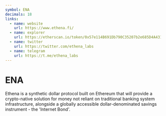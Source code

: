```yaml
---
symbol: ENA
decimals: 18
links:
  - name: website
    url: https://www.ethena.fi/
  - name: explorer
    url: https://etherscan.io/token/0x57e114B691Db790C35207b2e685D4A43181e6061
  - name: twitter
    url: https://twitter.com/ethena_labs
  - name: telegram
    url: https://t.me/ethena_labs
---
```


# ENA

Ethena is a synthetic dollar protocol built on Ethereum that will provide a crypto-native solution for money not reliant on traditional banking system infrastructure, alongside a globally accessible dollar-denominated savings instrument - the 'Internet Bond'.
